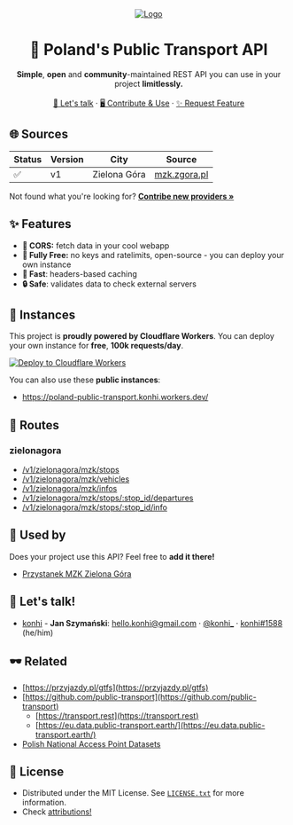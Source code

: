 <div align="center">
<a href="#">
    <img src="https://user-images.githubusercontent.com/61631665/160162690-04047e63-f704-44f7-9d30-7e9685236ba1.png" alt="Logo">
</a>



<br>
<h1 align="center">🚌 Poland's Public Transport API</h1>

  <p align="center">
      <b>Simple</b>, <b>open</b> and <b>community</b>-maintained REST API you can use in your project <b>limitlessly.</b>
    <br>
    <br>
    <a href="https://github.com/konhi/poland-public-transport-api#Contact">💬 Let's talk</a>
    ·
    <a href="https://github.com/konhi/poland-public-transport-api/blob/main/CONTRIBUTING.MD">🖥 Contribute & Use</a>
    ·
    <a href="https://github.com/konhi/poland-public-transport-api/issues">✨ Request Feature</a>
  </p>
</div>

## 🌐 Sources

| Status | Version | City | Source |
|--------|---------|------|--------|
| ✅ | v1 | Zielona Góra | [mzk.zgora.pl](https://mzk.zgora.pl) |

Not found what you're looking for?  [**Contribe new providers »**](https://github.com/konhi/poland-public-transport-api/blob/main/CONTRIBUTING.md)

## ✨ Features
- **🔌 CORS:** fetch data in your cool webapp
- **🥰 Fully Free:** no keys and ratelimits, open-source - you can deploy your own instance
- **💨 Fast**: headers-based caching
- **🔒 Safe**: validates data to check external servers

## 💖 Instances
This project is **proudly powered by Cloudflare Workers**. You can deploy your own instance for **free**, **100k requests/day**.

[![Deploy to Cloudflare Workers](https://deploy.workers.cloudflare.com/button)](https://deploy.workers.cloudflare.com/?url=https://github.com/konhi/poland-public-transport-api)

You can also use these **public instances**:
- https://poland-public-transport.konhi.workers.dev/

## 🔌 Routes
### zielonagora
- [/v1/zielonagora/mzk/stops](https://poland-public-transport.konhi.workers.dev/v1/zielonagora/mzk/stops)
- [/v1/zielonagora/mzk/vehicles](https://poland-public-transport.konhi.workers.dev/v1/zielonagora/mzk/vehicles)
- [/v1/zielonagora/mzk/infos](https://poland-public-transport.konhi.workers.dev/v1/zielonagora/mzk/stops)
- [/v1/zielonagora/mzk/stops/:stop_id/departures](https://poland-public-transport.konhi.workers.dev/v1/zielonagora/mzk/stops/75/departures)
- [/v1/zielonagora/mzk/stops/:stop_id/info](https://poland-public-transport.konhi.workers.dev/v1/zielonagora/mzk/stops/75/info)

## 🌌 Used by
Does your project use this API? Feel free to **add it there!**

- [Przystanek MZK Zielona Góra](https://github.com/Wybranowsky/przystanek-mzk)

## 💬 Let's talk!
- [konhi](https://github.com/konhi) - **Jan Szymański**: [<hello.konhi@gmail.com>](mailto:hello.konhi@gmail.com) · [@konhi_](https://twitter.com/konhi_) · [konhi#1588](https://discord.com) (he/him)

## 🕶 Related
- [https://przyjazdy.pl/gtfs](https://przyjazdy.pl/gtfs)
- [https://github.com/public-transport](https://github.com/public-transport)
  - [https://transport.rest](https://transport.rest)
  - [https://eu.data.public-transport.earth/](https://eu.data.public-transport.earth/)
- [Polish National Access Point Datasets](https://dane.gov.pl/pl/dataset/1739,krajowy-punkt-dostepowy-kpd-multimodalne-usugi-informacji-o-podrozach)

## 📜 License

- Distributed under the MIT License. See [`LICENSE.txt`](https://github.com/konhi/poland-public-transport-api/blob/main/LICENSE) for more information.
- Check [attributions!](https://github.com/konhi/poland-public-transport-api/blob/main/ATTRIBUTIONS.md)
